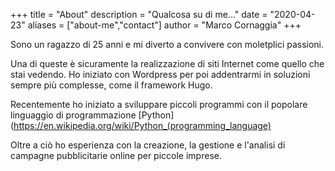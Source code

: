 +++
title = "About"
description = "Qualcosa su di me..."
date = "2020-04-23"
aliases = ["about-me","contact"]
author = "Marco Cornaggia"
+++

Sono un ragazzo di 25 anni e mi diverto a convivere con moletplici passioni. 

Una di queste è sicuramente la realizzazione di siti Internet come quello che stai vedendo. Ho iniziato con Wordpress per poi addentrarmi in soluzioni sempre più complesse, come il framework Hugo.

Recentemente ho iniziato a sviluppare piccoli programmi con il popolare linguaggio di programmazione [Python](https://en.wikipedia.org/wiki/Python_(programming_language)

Oltre a ciò ho esperienza con la creazione, la gestione e l'analisi di campagne pubblicitarie online per piccole imprese.





